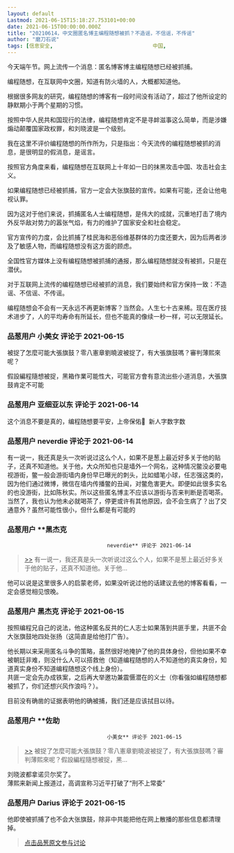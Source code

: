 ```yaml
---
layout: default
Lastmod: 2021-06-15T15:18:27.753101+00:00
date: 2021-06-15T00:00:00.000Z
title: "20210614，中文圈匿名博主编程随想被抓？不造谣，不信谣，不传谣"
author: "磨刀石说"
tags: [信息安全,								中国,								网络安全,								编程随想,								网警,								博客]
---
```


今天端午节。网上流传一个消息：匿名博客博主编程随想已经被抓捕。  
  
编程随想，在互联网中文圈，知道有防火墙的人，大概都知道他。  
  
根据很多网友的研究，编程随想的博客有一段时间没有活动了，超过了他所设定的静默期小于两个星期的习惯。  
  
按照中华人民共和国现行的法律，编程随想肯定不是寻衅滋事这么简单，而是涉嫌煽动颠覆国家政权罪，和刘晓波是一个级别。  
  
我在这里不评价编程随想的所作所为，只是指出：今天流传的编程随想被抓的消息，是很明显的假消息，是谣言。  
  
按照官方角度来看，编程随想在互联网上十年如一日的抹黑攻击中国、攻击社会主义。  
  
如果编程随想已经被抓捕，官方一定会大张旗鼓的宣传。如果有可能，还会让他电视认罪。  
  
因为这对于他们来说，抓捕匿名人士编程随想，是伟大的成就，沉重地打击了境内外反华敌对势力的嚣张气焰，有力的维护了国家安全和社会稳定。  
  
官方宣传的力度，会比抓捕了桂民海和恶俗维基群体的力度还要大，因为后两者涉及了敏感人物，而编程随想没有这方面的顾虑。  
  
全国性官方媒体上没有编程随想被抓捕的通报，那么编程随想就没有被抓，只是在潜伏。  
  
对于互联网上流传的编程随想已经被抓的消息，我们要始终和官方保持一致：不造谣、不信谣、不传谣。  
  
编程随想会不会有一天永远不再更新博客？当然会。人生七十古来稀。现在医疗技术进步了，人的平均寿命有所延长，但也不能真的像续一秒一样，可以无限延长。

            
### 品葱用户 **小美女** 评论于 2021-06-15
        
被捉了怎麼可能大張旗鼓？零八憲章劉曉波被捉了，有大張旗鼓嗎？審判薄熙來呢？  
  
假設編程隨想被捉，黑箱作業可能性大，可能官方會有意流出些小道消息，大張旗鼓肯定不可能
        


            
### 品葱用户 **亚细亚以东** 评论于 2021-06-14
        
这个消息不要是真的，编程随想要平安，上帝保佑🙏  新人字数字数
        


            
### 品葱用户 **neverdie** 评论于 2021-06-14
        
有一说一，我还真是头一次听说过这么个人，如果不是葱上最近好多关于他的贴子，还真不知道他。关于他，大众所知也只是墙外一个网名，这种情况鳖没必要电视游街，鳖一般会游街墙内身份早已曝光的刺头，比如蜡笔小球，任志强这类的，因为他们通过微博，微信在墙内传播鳖的丑闻，对鳖危害更大。即便如此很多实名的也没游街，比如陈秋实。所以这些匿名博主不应该以游街与否来判断是否喝茶。当然了，我也认为他未必就喝茶了，停更或许有其他原因，会不会生病了？出了交通意外？虽然可能性很小，但什么都是有可能的
        


            
### 品葱用户 **黑杰克				
									neverdie** 评论于 2021-06-14
        
> [\>>]( "/video/item_id-40594#") 有一说一，我还真是头一次听说过这么个人，如果不是葱上最近好多关于他的贴子，还真不知道他。关于他...

  
他可以说是这里很多人的启蒙老师，如果没听说过他的话建议去他的博客看看，一定会感觉相见恨晚。
        


            
### 品葱用户 **黑杰克** 评论于 2021-06-15
        
按照编程兄自己的说法，他这种匿名反共的仁人志士如果落到共匪手里，共匪不会大张旗鼓地四处张扬（这简直是给他打广告）。  
  
他长期以来采用匿名斗争的策略，虽然很好地掩护了他的具体身份，但他如果不幸被朝廷非难，则没什么人可以搭救他（知道编程随想的人不知道他的真实身份，知道真实身份不知道编程随想这个线上身份）。  
共匪一定会先办成铁案，之后再大举邀功兼震慑潜在的义士（你看强如编程随想都被抓了，你们还想兴风作浪吗？）。  
  
目前没有确凿的证据表明他的确被捕，我们还是应该拭目以待。
        


            
### 品葱用户 **佐助				
									小美女** 评论于 2021-06-15
        
> [\>>]( "/video/item_id-40589#") 被捉了怎麼可能大張旗鼓？零八憲章劉曉波被捉了，有大張旗鼓嗎？審判薄熙來呢？假設編程隨想被捉，黑...

  
  
刘晓波都拿诺贝尔奖了。  
薄熙来新闻上报道过，高调宣称习近平打破了“刑不上常委”
        


            
### 品葱用户 **Darius** 评论于 2021-06-15
        
他即使被抓捕了也不会大张旗鼓，除非中共能把他在网上散播的那些信息都清理掉。
        






> [点击品葱原文参与讨论](https://pincong.rocks/video/id-4601__sort_key-agree_count__sort-DESC)

